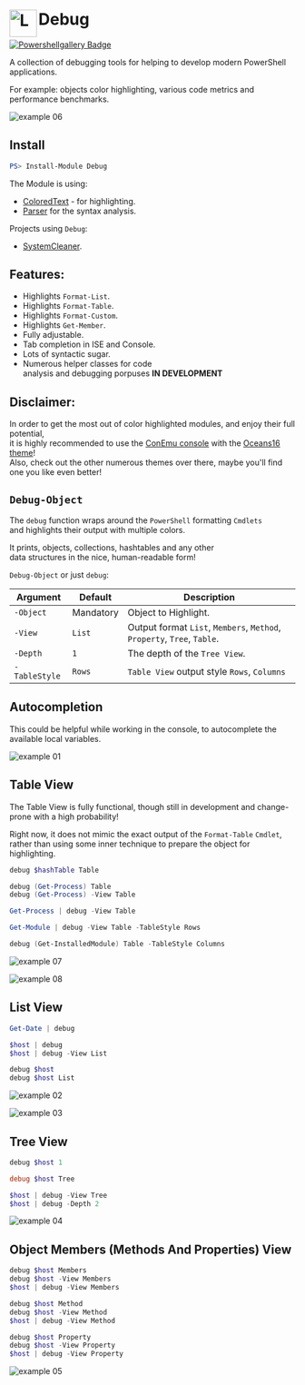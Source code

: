# <img src="/Docs/Logo/debug.png" alt="Logo" width="48" align="left"/>  Debug

[![Powershellgallery Badge][psgallery-badge]][psgallery-status]

A collection of debugging tools for helping to develop modern PowerShell applications.

For example: objects color highlighting, various code metrics and performance benchmarks.

![example 06](/Docs/Screenshots/006.png)

## Install
```powershell
PS> Install-Module Debug
```

The Module is using:
- [ColoredText](https://github.com/n8tb1t/ColoredText) - for highlighting.
- [Parser](https://github.com/n8tb1t/Parser) for the syntax analysis.

Projects using `Debug`:
- [SystemCleaner](https://github.com/n8tb1t/SystemCleaner).

## Features:

- Highlights `Format-List`.
- Highlights `Format-Table`.
- Highlights `Format-Custom`.
- Highlights `Get-Member`.
- Fully adjustable.
- Tab completion in ISE and Console.
- Lots of syntactic sugar.
- Numerous helper classes for code<br>
  analysis and debugging porpuses **IN DEVELOPMENT**

## Disclaimer:

In order to get the most out of color highlighted modules, and enjoy their full potential,<br>
it is highly recommended to use the [ConEmu console](https://conemu.github.io/) with the [Oceans16 theme](https://github.com/joonro/ConEmu-Color-Themes)!<br>
Also, check out the other numerous themes over there, maybe you'll find one you like even better!

## `Debug-Object`

The `debug` function wraps around the `PowerShell` formatting `Cmdlets`<br>
and highlights their output with multiple colors.

It prints, objects, collections, hashtables and any other<br>
data structures in the nice, human-readable form!

`Debug-Object` or just `debug`:

| Argument    | Default   | Description |
| ---------   | -------   | ----------- |
`-Object`     | Mandatory | Object to Highlight.
`-View`       |`List`     | Output format `List`, `Members`, `Method`, `Property`, `Tree`, `Table`.
`-Depth`      |`1`        | The depth of the `Tree View`.
`-TableStyle` |`Rows`     | `Table View` output style `Rows`, `Columns`

## Autocompletion

This could be helpful while working in the console, to autocomplete the available local variables.

![example 01](/Docs/Screenshots/001.png)

## Table View

The Table View is fully functional, though still in development and change-prone with a high probability!

Right now, it does not mimic the exact output of the `Format-Table` `Cmdlet`, rather than using some inner technique to prepare the object for highlighting.

```PowerShell
debug $hashTable Table

debug (Get-Process) Table
debug (Get-Process) -View Table

Get-Process | debug -View Table

Get-Module | debug -View Table -TableStyle Rows

debug (Get-InstalledModule) Table -TableStyle Columns
```

![example 07](/Docs/Screenshots/007.png)

![example 08](/Docs/Screenshots/008.png)

## List View

```PowerShell
Get-Date | debug

$host | debug
$host | debug -View List

debug $host
debug $host List
```
![example 02](/Docs/Screenshots/002.png)

![example 03](/Docs/Screenshots/003.png)

## Tree View

```PowerShell
debug $host 1

debug $host Tree

$host | debug -View Tree
$host | debug -Depth 2
```

![example 04](/Docs/Screenshots/004.png)

## Object Members (Methods And Properties) View

```PowerShell
debug $host Members
debug $host -View Members
$host | debug -View Members

debug $host Method
debug $host -View Method
$host | debug -View Method

debug $host Property
debug $host -View Property
$host | debug -View Property
```

![example 05](/Docs/Screenshots/005.png)

[psgallery-badge]: https://img.shields.io/badge/PowerShell_Gallery-1.0.5-green.svg
[psgallery-status]: https://www.powershellgallery.com/packages/Debug/1.0.5
